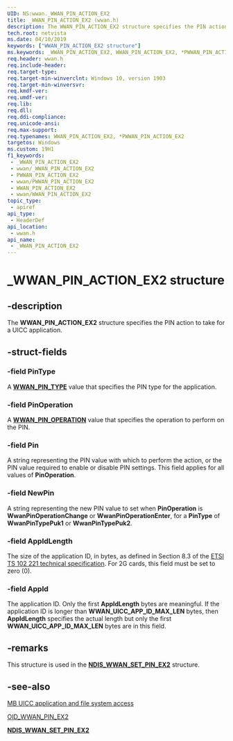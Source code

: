 ```yaml
---
UID: NS:wwan._WWAN_PIN_ACTION_EX2
title: _WWAN_PIN_ACTION_EX2 (wwan.h)
description: The WWAN_PIN_ACTION_EX2 structure specifies the PIN action to take for a UICC application.
tech.root: netvista
ms.date: 04/10/2019
keywords: ["WWAN_PIN_ACTION_EX2 structure"]
ms.keywords: _WWAN_PIN_ACTION_EX2, WWAN_PIN_ACTION_EX2, *PWWAN_PIN_ACTION_EX2,
req.header: wwan.h
req.include-header: 
req.target-type: 
req.target-min-winverclnt: Windows 10, version 1903
req.target-min-winversvr: 
req.kmdf-ver: 
req.umdf-ver: 
req.lib: 
req.dll: 
req.ddi-compliance: 
req.unicode-ansi: 
req.max-support: 
req.typenames: WWAN_PIN_ACTION_EX2, *PWWAN_PIN_ACTION_EX2
targetos: Windows
ms.custom: 19H1
f1_keywords:
 - _WWAN_PIN_ACTION_EX2
 - wwan/_WWAN_PIN_ACTION_EX2
 - PWWAN_PIN_ACTION_EX2
 - wwan/PWWAN_PIN_ACTION_EX2
 - WWAN_PIN_ACTION_EX2
 - wwan/WWAN_PIN_ACTION_EX2
topic_type:
 - apiref
api_type:
 - HeaderDef
api_location:
 - wwan.h
api_name:
 - _WWAN_PIN_ACTION_EX2
---
```


# _WWAN_PIN_ACTION_EX2 structure


## -description

The **WWAN_PIN_ACTION_EX2** structure specifies the PIN action to take for a UICC application.

## -struct-fields

### -field PinType

A [**WWAN_PIN_TYPE**](../wwan/ne-wwan-_wwan_pin_type.md) value that specifies the PIN type for the application.

### -field PinOperation

A [**WWAN_PIN_OPERATION**](../wwan/ne-wwan-_wwan_pin_operation.md) value that specifies the operation to perform on the PIN.

### -field Pin

A string representing the PIN value with which to perform the action, or the PIN value required to enable or disable PIN settings. This field applies for all values of **PinOperation**.

### -field NewPin

A string representing the new PIN value to set when **PinOperation** is **WwanPinOperationChange** or **WwanPinOperationEnter**, for a **PinType** of **WwanPinTypePuk1** or **WwanPinTypePuk2**.

### -field AppIdLength

The size of the application ID, in bytes, as defined in Section 8.3 of the [ETSI TS 102 221 technical specification](https://go.microsoft.com/fwlink/p/?linkid=864594). For 2G cards, this field must be set to zero (0).

### -field AppId

The application ID. Only the first **AppIdLength** bytes are meaningful. If the application ID is longer than **WWAN_UICC_APP_ID_MAX_LEN** bytes, then **AppIdLength** specifies the actual length but only the first **WWAN_UICC_APP_ID_MAX_LEN** bytes are in this field.

## -remarks

This structure is used in the [**NDIS_WWAN_SET_PIN_EX2**](../ndiswwan/ns-ndiswwan-_ndis_wwan_set_pin_ex2.md) structure.

## -see-also

[MB UICC application and file system access](/windows-hardware/drivers/network/mb-uicc-application-and-file-system-access)

[OID_WWAN_PIN_EX2](/windows-hardware/drivers/network/oid-wwan-pin-ex2)

[**NDIS_WWAN_SET_PIN_EX2**](../ndiswwan/ns-ndiswwan-_ndis_wwan_set_pin_ex2.md)
